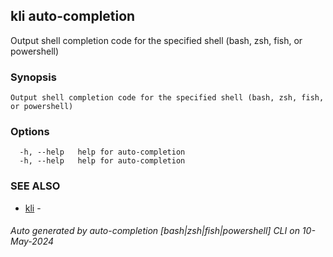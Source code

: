 ## kli auto-completion

Output shell completion code for the specified shell (bash, zsh, fish, or powershell)

### Synopsis

```
Output shell completion code for the specified shell (bash, zsh, fish, or powershell)
```

### Options

```
  -h, --help   help for auto-completion
  -h, --help   help for auto-completion
```

### SEE ALSO

* [kli](kli.md)  - 

###### Auto generated by auto-completion [bash|zsh|fish|powershell] CLI on 10-May-2024
